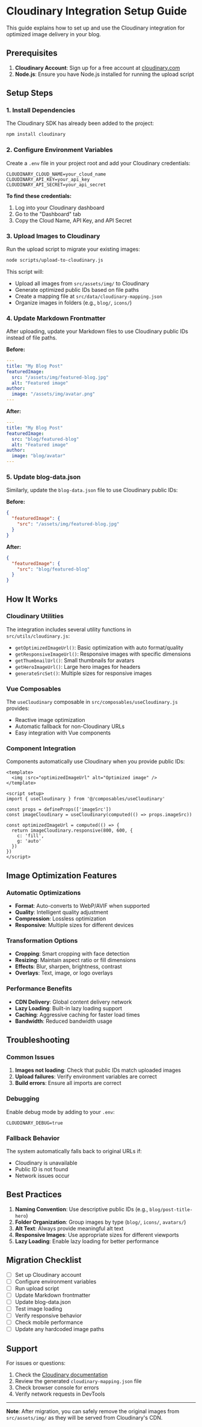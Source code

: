 # Cloudinary Integration Setup Guide

This guide explains how to set up and use the Cloudinary integration for optimized image delivery in your blog.

## Prerequisites

1. **Cloudinary Account**: Sign up for a free account at [cloudinary.com](https://cloudinary.com)
2. **Node.js**: Ensure you have Node.js installed for running the upload script

## Setup Steps

### 1. Install Dependencies

The Cloudinary SDK has already been added to the project:

```bash
npm install cloudinary
```

### 2. Configure Environment Variables

Create a `.env` file in your project root and add your Cloudinary credentials:

```env
CLOUDINARY_CLOUD_NAME=your_cloud_name
CLOUDINARY_API_KEY=your_api_key
CLOUDINARY_API_SECRET=your_api_secret
```

**To find these credentials:**
1. Log into your Cloudinary dashboard
2. Go to the "Dashboard" tab
3. Copy the Cloud Name, API Key, and API Secret

### 3. Upload Images to Cloudinary

Run the upload script to migrate your existing images:

```bash
node scripts/upload-to-cloudinary.js
```

This script will:
- Upload all images from `src/assets/img/` to Cloudinary
- Generate optimized public IDs based on file paths
- Create a mapping file at `src/data/cloudinary-mapping.json`
- Organize images in folders (e.g., `blog/`, `icons/`)

### 4. Update Markdown Frontmatter

After uploading, update your Markdown files to use Cloudinary public IDs instead of file paths.

**Before:**
```yaml
---
title: "My Blog Post"
featuredImage:
  src: "/assets/img/featured-blog.jpg"
  alt: "Featured image"
author:
  image: "/assets/img/avatar.png"
---
```

**After:**
```yaml
---
title: "My Blog Post"
featuredImage:
  src: "blog/featured-blog"
  alt: "Featured image"
author:
  image: "blog/avatar"
---
```

### 5. Update blog-data.json

Similarly, update the `blog-data.json` file to use Cloudinary public IDs:

**Before:**
```json
{
  "featuredImage": {
    "src": "/assets/img/featured-blog.jpg"
  }
}
```

**After:**
```json
{
  "featuredImage": {
    "src": "blog/featured-blog"
  }
}
```

## How It Works

### Cloudinary Utilities

The integration includes several utility functions in `src/utils/cloudinary.js`:

- `getOptimizedImageUrl()`: Basic optimization with auto format/quality
- `getResponsiveImageUrl()`: Responsive images with specific dimensions
- `getThumbnailUrl()`: Small thumbnails for avatars
- `getHeroImageUrl()`: Large hero images for headers
- `generateSrcSet()`: Multiple sizes for responsive images

### Vue Composables

The `useCloudinary` composable in `src/composables/useCloudinary.js` provides:

- Reactive image optimization
- Automatic fallback for non-Cloudinary URLs
- Easy integration with Vue components

### Component Integration

Components automatically use Cloudinary when you provide public IDs:

```vue
<template>
  <img :src="optimizedImageUrl" alt="Optimized image" />
</template>

<script setup>
import { useCloudinary } from '@/composables/useCloudinary'

const props = defineProps(['imageSrc'])
const imageCloudinary = useCloudinary(computed(() => props.imageSrc))

const optimizedImageUrl = computed(() => {
  return imageCloudinary.responsive(800, 600, {
    c: 'fill',
    g: 'auto'
  })
})
</script>
```

## Image Optimization Features

### Automatic Optimizations
- **Format**: Auto-converts to WebP/AVIF when supported
- **Quality**: Intelligent quality adjustment
- **Compression**: Lossless optimization
- **Responsive**: Multiple sizes for different devices

### Transformation Options
- **Cropping**: Smart cropping with face detection
- **Resizing**: Maintain aspect ratio or fill dimensions
- **Effects**: Blur, sharpen, brightness, contrast
- **Overlays**: Text, image, or logo overlays

### Performance Benefits
- **CDN Delivery**: Global content delivery network
- **Lazy Loading**: Built-in lazy loading support
- **Caching**: Aggressive caching for faster load times
- **Bandwidth**: Reduced bandwidth usage

## Troubleshooting

### Common Issues

1. **Images not loading**: Check that public IDs match uploaded images
2. **Upload failures**: Verify environment variables are correct
3. **Build errors**: Ensure all imports are correct

### Debugging

Enable debug mode by adding to your `.env`:
```env
CLOUDINARY_DEBUG=true
```

### Fallback Behavior

The system automatically falls back to original URLs if:
- Cloudinary is unavailable
- Public ID is not found
- Network issues occur

## Best Practices

1. **Naming Convention**: Use descriptive public IDs (e.g., `blog/post-title-hero`)
2. **Folder Organization**: Group images by type (`blog/`, `icons/`, `avatars/`)
3. **Alt Text**: Always provide meaningful alt text
4. **Responsive Images**: Use appropriate sizes for different viewports
5. **Lazy Loading**: Enable lazy loading for better performance

## Migration Checklist

- [ ] Set up Cloudinary account
- [ ] Configure environment variables
- [ ] Run upload script
- [ ] Update Markdown frontmatter
- [ ] Update blog-data.json
- [ ] Test image loading
- [ ] Verify responsive behavior
- [ ] Check mobile performance
- [ ] Update any hardcoded image paths

## Support

For issues or questions:
1. Check the [Cloudinary documentation](https://cloudinary.com/documentation)
2. Review the generated `cloudinary-mapping.json` file
3. Check browser console for errors
4. Verify network requests in DevTools

---

**Note**: After migration, you can safely remove the original images from `src/assets/img/` as they will be served from Cloudinary's CDN.
